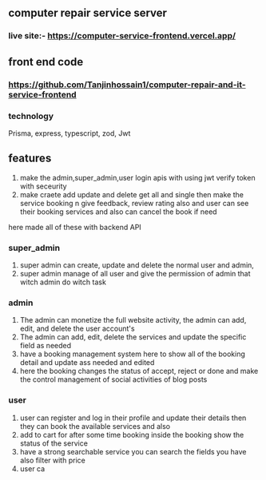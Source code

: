 
## computer repair service server 

### live site:- https://computer-service-frontend.vercel.app/

## front end code 
### https://github.com/Tanjinhossain1/computer-repair-and-it-service-frontend

### technology
Prisma, express, typescript, zod, Jwt


## features
1. make the admin,super_admin,user login apis with using jwt verify token with seceurity
2. make craete add update and delete get all and single then make the service booking
n give feedback, review rating also and user can see their booking services and also can cancel the book if need
  
here made all of these with backend API 
   ### super_admin
   1. super admin can create, update and delete the normal user and admin,
   2.  super admin manage of all user and give the permission of admin that witch admin do witch task
   ### admin
   1. The admin can monetize the full website activity, the admin can add, edit, and delete the user account's
   2. The admin can add, edit, delete the services and update the specific field as needed
   3. have a booking management system here to show all of the booking detail and update ass needed and edited
   4. here the booking changes the status of accept, reject or done and make the control management of social activities of blog posts

   ### user
   1. user can register and log in their profile and update their details then they can book the available services and also
   2. add to cart for after some time booking inside the booking show the status of the service
   3. have a strong searchable service you can search the fields you have also filter with price
   4. user ca
